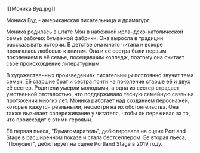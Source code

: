 ![[Моника Вуд.jpg]]

Моника Вуд - американская писательница и драматург.

Моника родилась в штате Мэн в набожной ирландско-католической семье рабочих бумажной фабрики. Она выросла в традиции рассказывать истории. В детстве она много читала и вскоре прониклась любовью к книгам. Она и её сестра были первым поколением в её семье, посещавшим колледж, поэтому она считает свое происхождение литературным.

В художественных произведениях писательницы постоянно звучит тема семьи. Её старшие брат и сестра почти на поколение старше её и двух её сестер. Родители умерли молодыми, а одна из сестер страдает умственной отсталостью, что поддерживало тесную семейную связь на протяжении многих лет. Моника работает над созданием персонажей, которые кажутся реальными, несмотря на их обстоятельства. Она также вызывает сопереживание у читателя, чтобы он переживал за то, что происходит с этими героями.

Её первая пьеса, "Бумагомаратель", дебютировала на сцене Portland Stage в расширенном показе и стала бестселлером. Ее вторая пьеса, "Полусвет", дебютирует на сцене Portland Stage в 2019 году.